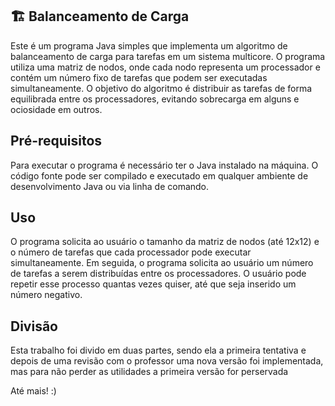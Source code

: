 ##  🏗️ Balanceamento de Carga

Este é um programa Java simples que implementa um algoritmo de balanceamento de carga para tarefas em um sistema multicore.
O programa utiliza uma matriz de nodos, onde cada nodo representa um processador e contém um número fixo de tarefas que podem ser executadas simultaneamente.
O objetivo do algoritmo é distribuir as tarefas de forma equilibrada entre os processadores, evitando sobrecarga em alguns e ociosidade em outros.

## Pré-requisitos
Para executar o programa é necessário ter o Java instalado na máquina.
O código fonte pode ser compilado e executado em qualquer ambiente de desenvolvimento Java ou via linha de comando.

## Uso
O programa solicita ao usuário o tamanho da matriz de nodos (até 12x12) e o número de tarefas que cada processador pode executar simultaneamente.
Em seguida, o programa solicita ao usuário um número de tarefas a serem distribuídas entre os processadores.
O usuário pode repetir esse processo quantas vezes quiser, até que seja inserido um número negativo.

## Divisão
Esta trabalho foi divido em duas partes, sendo ela a primeira tentativa e depois de uma revisão com o professor uma nova versão foi implementada, mas para não perder as utilidades a primeira versão for perservada

Até mais! :)

